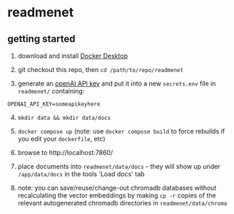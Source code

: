 # readmenet

## getting started

1. download and install [Docker Desktop](https://www.docker.com/products/docker-desktop/)

2. git checkout this repo, then `cd /path/to/repo/readmenet`

3. generate an [openAI API key](https://platform.openai.com/account/api-keys) and put it into a new `secrets.env` file in `readmenet/` containing:

```
OPENAI_API_KEY=someapikeyhere
```

4. `mkdir data && mkdir data/docs`

5. `docker compose up` (note: use `docker compose build` to force rebuilds if you edit your `dockerfile`, etc)

6. browse to http://localhost:7860/

7. place documents into `readmenet/data/docs` - they will show up under `/app/data/docs` in the tools 'Load docs' tab

8. note: you can save/reuse/change-out chromadb databases without recalculating the vector embeddings by making `cp -r` copies of the relevant autogenerated chromadb directories in `readmenet/data/chroma`